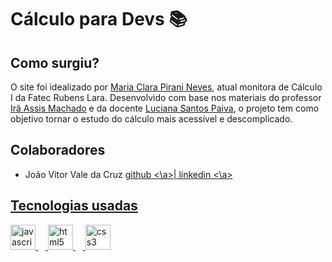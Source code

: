 # Cálculo para Devs 📚
## Como surgiu?  
<p> O site foi idealizado por <a href="https://www.linkedin.com/in/clara-neves-23aa832b7" target="_blank">Maria Clara Pirani Neves</a>, atual monitora de Cálculo I da Fatec Rubens Lara. Desenvolvido com base nos materiais do professor <a href="http://lattes.cnpq.br/9794212338938206" target="_blank">Irã Assis Machado</a> e da docente <a href="http://lattes.cnpq.br/9572346885336182" target="_blank">Luciana Santos Paiva</a>, o projeto tem como objetivo tornar o estudo do cálculo mais acessível e descomplicado.</p>

## Colaboradores
- João Vitor Vale da Cruz
<a href="https://github.com/joaovale23" target="_blank"> github <\a>|<a href="https://www.linkedin.com/in/jo%C3%A3o-vitor-vale-350b96321/" target="_blank"> linkedin <\a>
 
<h2 align="left">Tecnologias usadas</h2>
<div align="left">
  <img src="https://cdn.jsdelivr.net/gh/devicons/devicon/icons/javascript/javascript-original.svg" height="40" alt="javascript logo"  />
  <img width="12" />
  <img src="https://cdn.jsdelivr.net/gh/devicons/devicon/icons/html5/html5-original.svg" height="40" alt="html5 logo"  />
  <img width="12" />
  <img src="https://cdn.jsdelivr.net/gh/devicons/devicon/icons/css3/css3-original.svg" height="40" alt="css3 logo"  />
</div>


